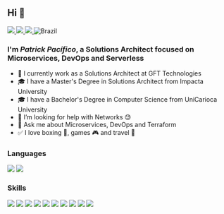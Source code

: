 ## Hi 👋

<div>
    <a target='_blank' href="https://linkedin.com/in/patrickpacifico">
        <img src="https://img.shields.io/badge/LinkedIn-0077B5?style=for-the-badge&logo=linkedin&logoColor=white">
    </a>
    <a target='_blank' href="https://dev.to/patrickpacifico">
        <img src="https://img.shields.io/badge/dev.to-0A0A0A?style=for-the-badge&logo=dev.to&logoColor=white">
    </a>
    <a target='_blank' href="https://instagram.com/patrickpacifico">
        <img src="https://img.shields.io/badge/Instagram-E4405F?style=for-the-badge&logo=instagram&logoColor=white">
    </a>
      <img alt="Brazil" src="https://cdn-icons-png.flaticon.com/24/330/330167.png" disabled>
</div>

### I'm  _Patrick Pacífico_, a Solutions Architect focused on Microservices, DevOps and Serverless</h1>

- 👔 I currently work as a Solutions Architect at GFT Technologies
- 🎓 I have a Master's Degree in Solutions Architect from Impacta University
- 🎓 I have a Bachelor's Degree in Computer Science from UniCarioca University
- 🔎 I’m looking for help with Networks 😓
- 💬 Ask me about Microservices, DevOps and Terraform
- ✅ I love boxing 🥊, games 🎮 and travel 🛫

### Languages
<div>
    <img src="https://img.shields.io/badge/c%23-%23239120.svg?style=for-the-badge&logo=c-sharp&logoColor=white">
    <img src="https://img.shields.io/badge/Python-14354C?style=for-the-badge&logo=python&logoColor=white">
</div>

### Skills
<div>
    <img src="https://img.shields.io/badge/AWS-%23FF9900.svg?style=for-the-badge&logo=amazon-aws&logoColor=white">
    <img src="https://img.shields.io/badge/Terraform-7B42BC?style=for-the-badge&logo=terraform&logoColor=white">
    <img src="https://img.shields.io/badge/ansible-%231A1918.svg?style=for-the-badge&logo=ansible&logoColor=white">
    <img src="https://img.shields.io/badge/docker%20-%231572B6.svg?&style=for-the-badge&logo=docker&logoColor=white">
    <img src="https://img.shields.io/badge/jenkins-%232C5263.svg?style=for-the-badge&logo=jenkins&logoColor=white">
    <img src="https://img.shields.io/badge/Apache%20Kafka-000?style=for-the-badge&logo=apachekafka">
    <img src="https://img.shields.io/badge/kubernetes-%23326ce5.svg?style=for-the-badge&logo=kubernetes&logoColor=white">
    <img src="https://img.shields.io/badge/splunk-%23000000.svg?style=for-the-badge&logo=splunk&logoColor=white">
    <img src="https://img.shields.io/badge/grafana-%23F46800.svg?style=for-the-badge&logo=grafana&logoColor=white">
    <img src="https://img.shields.io/badge/.NET-5C2D91?style=for-the-badge&logo=.net&logoColor=white">
</div>


<!-- ### Metrics
[![patrickpacifico](https://github-readme-stats.vercel.app/api/top-langs/?username=patrickpacifico&hide=html&layout=compact&theme=tokyonight)](https://github.com/patrickpacifico/) -->
